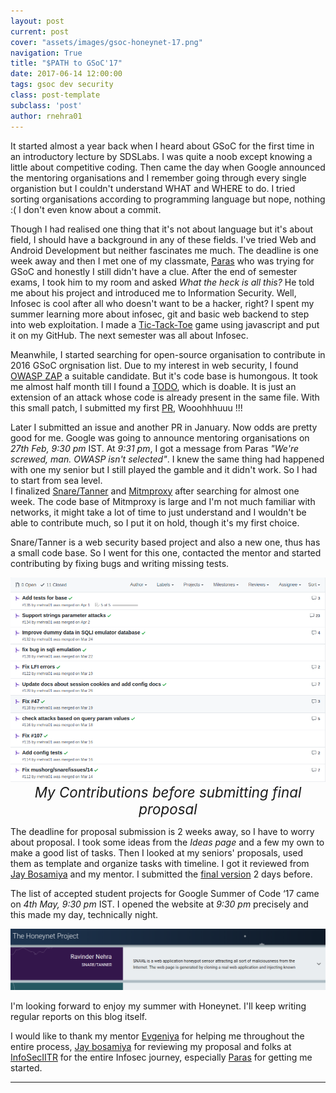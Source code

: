 ```yaml
---
layout: post
current: post
cover: "assets/images/gsoc-honeynet-17.png"
navigation: True
title: "$PATH to GSoC'17"
date: 2017-06-14 12:00:00
tags: gsoc dev security
class: post-template
subclass: 'post'
author: rnehra01
---
```

It started almost a year back when I heard about GSoC for the first time in an introductory lecture by SDSLabs. I was quite
a noob except knowing a little about competitive coding. Then came the day when Google announced the mentoring organisations and I remember going through every single organistion but I couldn't understand WHAT and WHERE to do. I tried sorting organisations according to programming language but nope, nothing :( I don't even know about a commit.   

Though I had realised one thing that it's not about language but it's about field, I should have a background in any of these fields. I've tried Web and Android Development but neither fascinates me much. The deadline is one week away and then I met one of my classmate, <a href="https://paraschetal.in">Paras</a> who was trying for GSoC and honestly I still didn't have a clue. After the end of semester exams, I took him to my room and asked <i>What the heck is all this?</i> He told me about his project and introduced me to Information Security. Well, Infosec is cool after all who doesn't want to be a hacker, right? I spent my summer learning more about infosec, git and basic web backend to step into web exploitation. I made a <a href="https://github.com/rnehra01/Tic-Tac-Toe">Tic-Tack-Toe</a> game using javascript and put it on my GitHub. The next semester was all about Infosec.

Meanwhile, I started searching for open-source organisation to contribute in 2016 GSoC orgnisation list. Due to my interest in web security, I found <a href="github.com/zaproxy">OWASP ZAP</a> a suitable candidate. But it's code base is humongous. It took me almost half month till I found a <a href="https://github.com/zaproxy/zap-extensions/pull/706/files?diff=split#diff-0553f2ca6daf4d735deffd0ab535a2afL60">TODO</a>, which is doable. It is just an extension of an attack whose code is already present in the same file. With this small patch, I submitted my first <a href="https://github.com/zaproxy/zap-extensions/pull/706">PR</a>, Wooohhhuuu !!!   

Later I submitted an issue and another PR in January. Now odds are pretty good for me. Google was going to announce mentoring organisations on <i>27th Feb, 9:30 pm</i> IST. At <i>9:31 pm</i>, I got a message from Paras <i>"We're screwed, man. OWASP isn't selected"</i>.
I knew the same thing had happened with one my senior but I still played the gamble and it didn't work. So I had to start from sea level.<br>
I finalized <a href="https://www.honeynet.org/gsoc/ideas#snare-tanner">Snare/Tanner</a> and <a href="https://www.honeynet.org/gsoc/ideas#mitmproxy-core">Mitmproxy</a> after searching for almost one week. The code base of Mitmproxy is large and I'm not much familiar with networks, it might take a lot of time to just understand and I wouldn't be able to contribute much, so I put it on hold, though it's my first choice.

Snare/Tanner is a web security based project and also a new one, thus has a small code base. So I went for this one, contacted the mentor and started contributing by fixing bugs and writing missing tests.

<img src="/assets/images/gsoc17_before_pr.png" />
<center style="font-size: 1.4rem"><i>My Contributions before submitting final proposal</i></center>

The deadline for proposal submission is 2 weeks away, so I have to worry about proposal. I took some ideas from the <i>Ideas page</i> and a few my own to make a good list of tasks. Then I looked at my seniors' proposals, used them as template and organize tasks with timeline. I got it reviewed from <a href="https://twitter.com/jay_f0xtr0t">Jay Bosamiya</a> and my mentor. I submitted the <a href="/assets/pdf/HoneynetGSoCproposal.pdf">final version</a> 2 days before.

The list of accepted student projects for Google Summer of Code ‘17 came on <i>4th May, 9:30 pm</i> IST. I opened the website at <i>9:30 pm</i> precisely and this made my day, technically night.

<img src="/assets/images/gsoc17_snare_tanner.png" />

I'm looking forward to enjoy my summer with Honeynet. I'll keep writing regular reports on this blog itself.

I would like to thank my mentor <a href="https://github.com/afeena">Evgeniya</a> for helping me throughout the entire process, <a href="https://twitter.com/jay_f0xtr0t">Jay bosamiya</a> for reviewing my proposal and folks at <a href="https://github.com/InfoSecIITR">InfoSecIITR</a> for the entire Infosec journey, especially <a href="https://paraschetal.in">Paras</a> for getting me started.
<hr>
